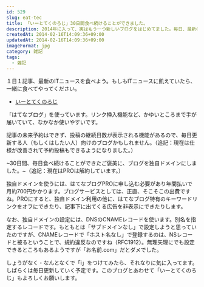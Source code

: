 ```yaml
---
id: 529
slug: eat-tec
title: 「いーとてくのろじ」30日間食べ続けることができました。
description: 2014年に入って、実はもう一つ新しいブログをはじめてました。毎日、最新のITニュースを紹介するブログ「いーとてくのろじ」です。
createdAt: 2014-02-16T14:09:36+09:00
updatedAt: 2014-02-16T14:09:36+09:00
imageFormat: jpg
category: 雑記
tags:
  - 雑記
---
```


１日１記事、最新のITニュースを食べよう。もしもITニュースに飢えていたら、一緒に食べてやってください。

* <a href="https://it-news.hatenablog.jp/" target="_blank" class="broken_link">いーとてくのろじ</a>


「はてなブログ」を使っています。リンク挿入機能など、かゆいところまで手が届いていて、なかなか使いやすいです。

記事の未来予約はできず、投稿の継続日数が表示される機能があるので、毎日更新する人（もしくはしたい人）向けのブログかもしれません。（追記：現在は仕様が改善されて予約投稿もできるようになりました。）

~30日間、毎日食べ続けることができたご褒美に、ブログを独自ドメインにしました。~（追記：現在はPROは解約しています。）

独自ドメインを使うには、はてなブログPROに申し込む必要があり年間払いで月約700円かかります。ブログサービスとしては、正直、そこそこの出費ですね。PROにすると、独自ドメイン利用の他に、はてなブログ特有のキーワードリンクをオフにできたり、記事下に出てくる広告を非表示にできたりします。

なお、独自ドメインの設定には、DNSのCNAMEレコードを使います。別名を指定するレコードです。もともとは「サブドメインなし」で設定しようと思っていたのですが、CNAMEレコードで「ホスト名なし」で登録するのは、NSレコードと被るということで、規約違反なのですね（RFC1912）。無理矢理にでも設定できるところもあるようですが「お名前.com」だとダメでした。

しょうがなく・なんとなくで「i」をつけてみたら、それなりに気に入ってます。しばらくは毎日更新していく予定です。このブログとあわせて「いーとてくのろじ」もよろしくお願いします。
